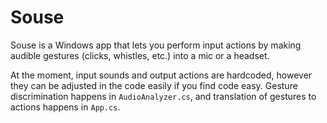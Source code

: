 # Souse

Souse is a Windows app that lets you perform input actions by making audible gestures (clicks, whistles, etc.) into a mic or a headset.

At the moment, input sounds and output actions are hardcoded, however they can be adjusted in the code easily if you find code easy. Gesture discrimination happens in `AudioAnalyzer.cs`, and translation of gestures to actions happens in `App.cs`.